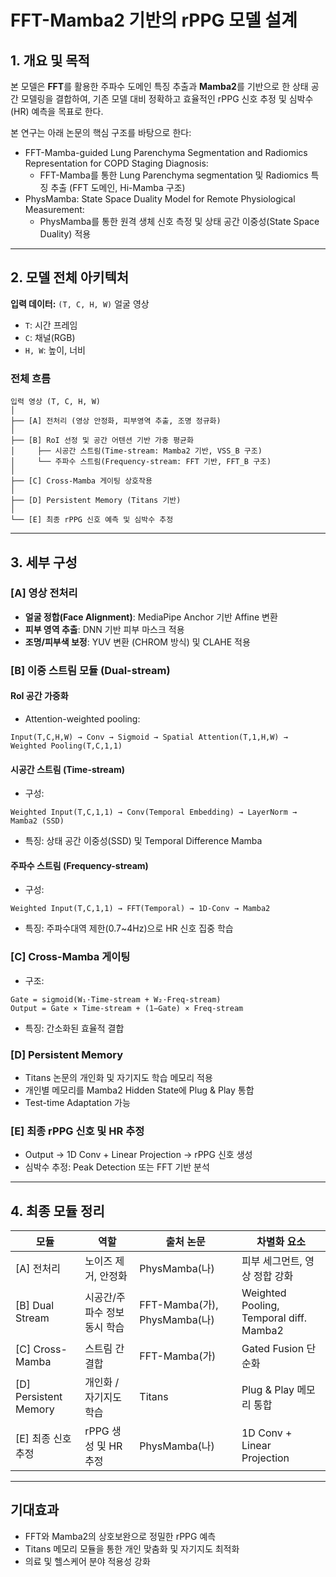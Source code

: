 # FFT-Mamba2 기반의 rPPG 모델 설계

## 1. 개요 및 목적

본 모델은 **FFT**를 활용한 주파수 도메인 특징 추출과 **Mamba2**를 기반으로 한 상태 공간 모델링을 결합하여, 기존 모델 대비 정확하고 효율적인 rPPG 신호 추정 및 심박수(HR) 예측을 목표로 한다.

본 연구는 아래 논문의 핵심 구조를 바탕으로 한다:

- FFT-Mamba-guided Lung Parenchyma Segmentation and Radiomics Representation for COPD Staging Diagnosis:
  - FFT-Mamba를 통한 Lung Parenchyma segmentation 및 Radiomics 특징 추출 (FFT 도메인, Hi-Mamba 구조)
- PhysMamba: State Space Duality Model for Remote Physiological Measurement:
  - PhysMamba를 통한 원격 생체 신호 측정 및 상태 공간 이중성(State Space Duality) 적용

---

## 2. 모델 전체 아키텍처

**입력 데이터:** `(T, C, H, W)` 얼굴 영상
- `T`: 시간 프레임
- `C`: 채널(RGB)
- `H, W`: 높이, 너비

### 전체 흐름

```
입력 영상 (T, C, H, W)
│
├── [A] 전처리 (영상 안정화, 피부영역 추출, 조명 정규화)
│
├── [B] RoI 선정 및 공간 어텐션 기반 가중 평균화
│     ├── 시공간 스트림(Time-stream: Mamba2 기반, VSS_B 구조)
│     └── 주파수 스트림(Frequency-stream: FFT 기반, FFT_B 구조)
│
├── [C] Cross-Mamba 게이팅 상호작용
│
├── [D] Persistent Memory (Titans 기반)
│
└── [E] 최종 rPPG 신호 예측 및 심박수 추정
```

---

## 3. 세부 구성

### [A] 영상 전처리
- **얼굴 정합(Face Alignment)**: MediaPipe Anchor 기반 Affine 변환
- **피부 영역 추출**: DNN 기반 피부 마스크 적용
- **조명/피부색 보정**: YUV 변환 (CHROM 방식) 및 CLAHE 적용

### [B] 이중 스트림 모듈 (Dual-stream)

#### RoI 공간 가중화
- Attention-weighted pooling:
```
Input(T,C,H,W) → Conv → Sigmoid → Spatial Attention(T,1,H,W) → Weighted Pooling(T,C,1,1)
```

#### 시공간 스트림 (Time-stream)
- 구성:
```
Weighted Input(T,C,1,1) → Conv(Temporal Embedding) → LayerNorm → Mamba2 (SSD)
```
- 특징: 상태 공간 이중성(SSD) 및 Temporal Difference Mamba

#### 주파수 스트림 (Frequency-stream)
- 구성:
```
Weighted Input(T,C,1,1) → FFT(Temporal) → 1D-Conv → Mamba2
```
- 특징: 주파수대역 제한(0.7~4Hz)으로 HR 신호 집중 학습

### [C] Cross-Mamba 게이팅
- 구조:
```
Gate = sigmoid(W₁·Time-stream + W₂·Freq-stream)
Output = Gate × Time-stream + (1−Gate) × Freq-stream
```
- 특징: 간소화된 효율적 결합

### [D] Persistent Memory
- Titans 논문의 개인화 및 자기지도 학습 메모리 적용
- 개인별 메모리를 Mamba2 Hidden State에 Plug & Play 통합
- Test-time Adaptation 가능

### [E] 최종 rPPG 신호 및 HR 추정
- Output → 1D Conv + Linear Projection → rPPG 신호 생성
- 심박수 추정: Peak Detection 또는 FFT 기반 분석

---

## 4. 최종 모듈 정리

| 모듈                | 역할                     | 출처 논문              | 차별화 요소                              |
|-------------------|------------------------|---------------------|-----------------------------------|
| [A] 전처리          | 노이즈 제거, 안정화           | PhysMamba(나)         | 피부 세그먼트, 영상 정합 강화                 |
| [B] Dual Stream   | 시공간/주파수 정보 동시 학습   | FFT-Mamba(가), PhysMamba(나) | Weighted Pooling, Temporal diff. Mamba2 |
| [C] Cross-Mamba   | 스트림 간 결합               | FFT-Mamba(가)         | Gated Fusion 단순화                    |
| [D] Persistent Memory | 개인화 / 자기지도학습        | Titans               | Plug & Play 메모리 통합                 |
| [E] 최종 신호 추정    | rPPG 생성 및 HR 추정        | PhysMamba(나)         | 1D Conv + Linear Projection        |

---

## 기대효과

- FFT와 Mamba2의 상호보완으로 정밀한 rPPG 예측
- Titans 메모리 모듈을 통한 개인 맞춤화 및 자기지도 최적화
- 의료 및 헬스케어 분야 적용성 강화

